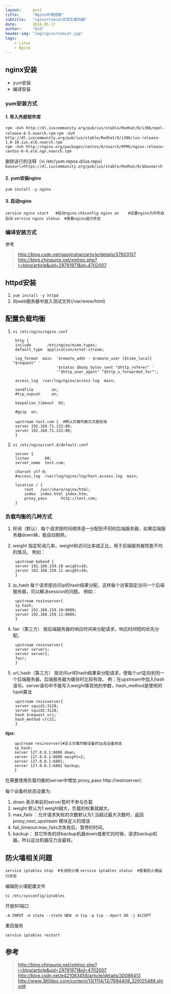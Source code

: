 ```yaml
---
layout:     post
title:      "Nginx环境搭建"
subtitle:   "nginx+tomcat实现负载均衡"
date:       2016-05-17
author:     "QiQ"
header-img: "img/nginx+tomcat.jpg"
tags:
    - Linux
    - Nginx
---
```



## nginx安装

- yum安装
- 编译安装

### yum安装方式

#### 1. 导入外部软件库

`rpm -Uvh http://dl.iuscommunity.org/pub/ius/stable/Redhat/6/i386/epel-release-6-5.noarch.rpm` 
`rpm -Uvh http://dl.iuscommunity.org/pub/ius/stable/Redhat/6/i386/ius-release-1.0-10.ius.el6.noarch.rpm`  
`rpm -Uvh http://nginx.org/packages/centos/6/noarch/RPMS/nginx-release-centos-6-0.el6.ngx.noarch.rpm`
	 
删除该行的注释（vi /etc/yum.repos.d/ius.repo）
`baseurl=https://dl.iuscommunity.org/pub/ius/stable/Redhat/6/$basearch` 

#### 2. yum安装nginx
`yum install -y nginx`

#### 3. 启动nginx
`service nginx start   #启动nginx`
`chkconfig nginx on    #设置nginx为开机自启动` 
`service nginx status  #查看nginx运行状态`

### 编译安装方式

参考

> http://blog.csdn.net/gaojinshan/article/details/37603157
> http://blog.chinaunix.net/xmlrpc.php?r=blog/article&uid=29791971&id=4702007

## httpd安装

1. `yum install -y httpd`
2. 向web服务器中放入测试文件(/var/www/html)

## 配置负载均衡

1. `vi /etc/nginx/nginx.conf`

		http {
	    include       /etc/nginx/mime.types;
	    default_type  application/octet-stream;
	
	    log_format  main  '$remote_addr - $remote_user [$time_local] "$request" '
	                      '$status $body_bytes_sent "$http_referer" '
	                      '"$http_user_agent" "$http_x_forwarded_for"';
	
	    access_log  /var/log/nginx/access.log  main;
	
	    sendfile        on;
	    #tcp_nopush     on;
	
	    keepalive_timeout  65;
	
	    #gzip  on;
	
	    upstream test.com {  #默认负载均衡方式是轮询
	    server 192.168.71.132:80;
	    server 192.168.71.131:80;
	    }

2. `vi /etc/nginx/conf.d/default.conf`



		server {   
	    listen       80;
	    server_name  test.com;

	    charset utf-8;
	    #access_log  /var/log/nginx/log/host.access.log  main;
	
	    location / {
	        root   /usr/share/nginx/html;
	        index  index.html index.htm;
	        proxy_pass      http://test.com;
	    }

### 负载均衡的几种方式

1. 轮询（默认）
每个请求按时间顺序逐一分配到不同的后端服务器，如果后端服务器down掉，能自动剔除。

2. weight
指定轮询几率，weight和访问比率成正比，用于后端服务器性能不均的情况。
例如：

		upstream bakend {
		server 192.168.159.10 weight=10;
		server 192.168.159.11 weight=10;
		}

3. ip_hash
每个请求按访问ip的hash结果分配，这样每个访客固定访问一个后端服务器，可以解决session的问题。
例如：

		upstream resinserver{
		ip_hash;
		server 192.168.159.10:8080;
		server 192.168.159.11:8080;
		}


4. fair（第三方）
按后端服务器的响应时间来分配请求，响应时间短的优先分配。

		upstream resinserver{
		server server1;
		server server2;
		fair;
		}


5. url_hash（第三方）
按访问url的hash结果来分配请求，使每个url定向到同一个后端服务器，后端服务器为缓存时比较有效。
例：在upstream中加入hash语句，server语句中不能写入weight等其他的参数，hash_method是使用的hash算法

		upstream resinserver{
		server squid1:3128;
		server squid2:3128;
		hash $request_uri;
		hash_method crc32;
		}

***tips:***

		upstream resinserver{#定义负载均衡设备的Ip及设备状态
		ip_hash;
		server 127.0.0.1:8000 down;
		server 127.0.0.1:8080 weight=2;
		server 127.0.0.1:6801;
		server 127.0.0.1:6802 backup;
		}

在需要使用负载均衡的server中增加
proxy_pass http://resinserver/;

每个设备的状态设置为:

1. down 表示单前的server暂时不参与负载
2. weight 默认为1.weight越大，负载的权重就越大。
3. max_fails ：允许请求失败的次数默认为1.当超过最大次数时，返回proxy_next_upstream 模块定义的错误
4. fail_timeout:max_fails次失败后，暂停的时间。
5. backup： 其它所有的非backup机器down或者忙的时候，请求backup机器。所以这台机器压力会最轻。

## 防火墙相关问题

`service iptables stop  #关闭防火墙`
`service iptables status  #查看防火墙运行状态`

编辑防火墙配置文件

`vi /etc/sysconfig/iptables`

开放80端口

`-A INPUT -m state --state NEW -m tcp -p tcp --dport 80 -j ACCEPT`

重启服务

`service iptables restart`


## 参考

> http://blog.chinaunix.net/xmlrpc.php?r=blog/article&uid=29791971&id=4702007
> http://blog.csdn.net/e421083458/article/details/30086413
> http://www.360doc.com/content/13/1114/12/7694408_329125489.shtml#


